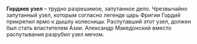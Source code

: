 **Гордиев узел** – трудно разрешимое, запутанное дело. Чрезвычайно запутанный узел, которым согласно легенде царь Фригии Гордий прикрепил ярмо к дышлу колесницы. Распутавший этот узел, должен был стать властителем Азии. Александр Македонский вместо
распутывания разрубил узел мечом.